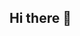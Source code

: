 ## Hi there 👋

<!--
Hi! I'm Yingchen Zhang, a Ph.D. student at the School of Future Technology, UCAS. My research focuses on information retrieval.
📫 zhangyingchen23s@ict.ac.cn
-->
